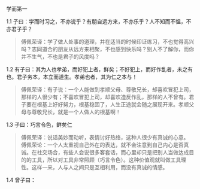 学而第一

1.1 子曰：学而时习之，不亦说乎？有朋自远方来，不亦乐乎？人不知而不愠，不亦君子乎？

> 傅佩荣译：学了做人处事的道理，并在适当的时候印证练习，不也觉得高兴吗？志同道合的朋友从远方来相聚，不也感到快乐吗？别人不了解你，而你并不生气，不也是君子的风度吗？

1.2 有子曰：其为人也孝弟，而好犯上者，鲜矣；不好犯上，而好作乱者，未之有也。君子务本，本立而道生。孝弟也者，其为仁之本与！

> 傅佩荣译：有子说：一个人能做到孝顺父母、尊敬兄长，却喜欢冒犯上司，那样的人很少有；不喜欢冒犯上司，却喜欢造反作乱，那样的人不曾有。君子要在根基上好好努力，根基稳固了，人生正途就会随之展现开来。孝顺父母与尊敬兄长，就是一个人做人的根基啊！

1.3 子曰：巧言令色，鲜矣仁

> 傅佩荣译：说话美妙而动听，表情讨好热络，这种人很少有真诚的心意。
> 傅佩荣论：一个人太重视自己外在的表达，就不会注意到自己内心是否真诚。在社交场合，有些人会说很多客套话，而心里却只是把别人当做达成目的的工具，所以对工具非常照顾（巧言令色）。这种价值观就叫做工具理性。这样一来，人与人之间只是互相利用，而没有真诚的情感。

1.4 曾子曰： 
